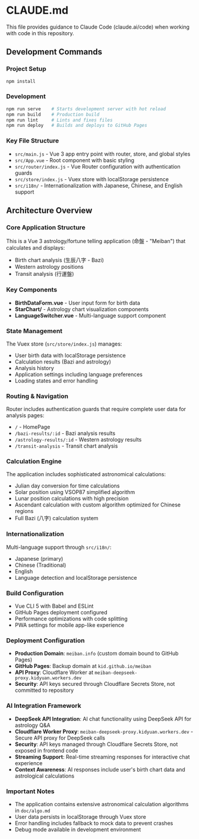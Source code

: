 # CLAUDE.md

This file provides guidance to Claude Code (claude.ai/code) when working with code in this repository.

## Development Commands

### Project Setup
```bash
npm install
```

### Development
```bash
npm run serve    # Starts development server with hot reload
npm run build    # Production build
npm run lint     # Lints and fixes files
npm run deploy   # Builds and deploys to GitHub Pages
```

### Key File Structure
- `src/main.js` - Vue 3 app entry point with router, store, and global styles
- `src/App.vue` - Root component with basic styling
- `src/router/index.js` - Vue Router configuration with authentication guards
- `src/store/index.js` - Vuex store with localStorage persistence
- `src/i18n/` - Internationalization with Japanese, Chinese, and English support

## Architecture Overview

### Core Application Structure
This is a Vue 3 astrology/fortune telling application (命盤 - "Meiban") that calculates and displays:
- Birth chart analysis (生辰八字 - Bazi)
- Western astrology positions
- Transit analysis (行運盤)

### Key Components
- **BirthDataForm.vue** - User input form for birth data
- **StarChart/** - Astrology chart visualization components
- **LanguageSwitcher.vue** - Multi-language support component

### State Management
The Vuex store (`src/store/index.js`) manages:
- User birth data with localStorage persistence
- Calculation results (Bazi and astrology)
- Analysis history
- Application settings including language preferences
- Loading states and error handling

### Routing & Navigation
Router includes authentication guards that require complete user data for analysis pages:
- `/` - HomePage
- `/bazi-results/:id` - Bazi analysis results
- `/astrology-results/:id` - Western astrology results  
- `/transit-analysis` - Transit chart analysis

### Calculation Engine
The application includes sophisticated astronomical calculations:
- Julian day conversion for time calculations
- Solar position using VSOP87 simplified algorithm
- Lunar position calculations with high precision
- Ascendant calculation with custom algorithm optimized for Chinese regions
- Full Bazi (八字) calculation system

### Internationalization
Multi-language support through `src/i18n/`:
- Japanese (primary)
- Chinese (Traditional)
- English
- Language detection and localStorage persistence

### Build Configuration
- Vue CLI 5 with Babel and ESLint
- GitHub Pages deployment configured
- Performance optimizations with code splitting
- PWA settings for mobile app-like experience

### Deployment Configuration
- **Production Domain**: `meiban.info` (custom domain bound to GitHub Pages)
- **GitHub Pages**: Backup domain at `kid.github.io/meiban`
- **API Proxy**: Cloudflare Worker at `meiban-deepseek-proxy.kidyuan.workers.dev`
- **Security**: API keys secured through Cloudflare Secrets Store, not committed to repository

### AI Integration Framework
- **DeepSeek API Integration**: AI chat functionality using DeepSeek API for astrology Q&A
- **Cloudflare Worker Proxy**: `meiban-deepseek-proxy.kidyuan.workers.dev` - Secure API proxy for DeepSeek calls
- **Security**: API keys managed through Cloudflare Secrets Store, not exposed in frontend code
- **Streaming Support**: Real-time streaming responses for interactive chat experience
- **Context Awareness**: AI responses include user's birth chart data and astrological calculations

### Important Notes
- The application contains extensive astronomical calculation algorithms in `doc/algo.md`
- User data persists in localStorage through Vuex store
- Error handling includes fallback to mock data to prevent crashes
- Debug mode available in development environment